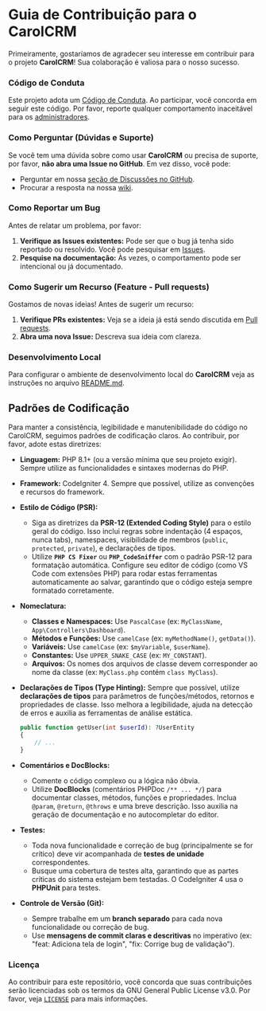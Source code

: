 # Guia de Contribuição para o CarolCRM

Primeiramente, gostaríamos de agradecer seu interesse em contribuir para o projeto **CarolCRM**! Sua colaboração é valiosa para o nosso sucesso.

### Código de Conduta

Este projeto adota um [Código de Conduta](https://github.com/luizcmarin/carolcrm/blob/main/CODE_OF_CONDUCT.md). Ao participar, você concorda em seguir este código. Por favor, reporte qualquer comportamento inaceitável para os [administradores](luizcmarin@gmail.com).

### Como Perguntar (Dúvidas e Suporte)

Se você tem uma dúvida sobre como usar **CarolCRM** ou precisa de suporte, por favor, **não abra uma Issue no GitHub**. Em vez disso, você pode:

  * Perguntar em nossa [seção de Discussões no GitHub](https://github.com/luizcmarin/carolcrm/discussions).
  * Procurar a resposta na nossa [wiki](https://github.com/luizcmarin/carolcrm/wiki).

### Como Reportar um Bug

Antes de relatar um problema, por favor:

1.  **Verifique as Issues existentes:** Pode ser que o bug já tenha sido reportado ou resolvido. Você pode pesquisar em [Issues](https://github.com/luizcmarin/carolcrm/issues).
2.  **Pesquise na documentação:** Às vezes, o comportamento pode ser intencional ou já documentado.

### Como Sugerir um Recurso (Feature - Pull requests)

Gostamos de novas ideias! Antes de sugerir um recurso:

1.  **Verifique PRs existentes:** Veja se a ideia já está sendo discutida em [Pull requests](https://github.com/luizcmarin/carolcrm/pulls).
2.  **Abra uma nova Issue:** Descreva sua ideia com clareza.

### Desenvolvimento Local

Para configurar o ambiente de desenvolvimento local do **CarolCRM** veja as instruções no arquivo [README.md](https://github.com/luizcmarin/carolcrm/blob/main/README.md).

## Padrões de Codificação

Para manter a consistência, legibilidade e manutenibilidade do código no CarolCRM, seguimos padrões de codificação claros. Ao contribuir, por favor, adote estas diretrizes:

  * **Linguagem:** PHP 8.1+ (ou a versão mínima que seu projeto exigir). Sempre utilize as funcionalidades e sintaxes modernas do PHP.

  * **Framework:** CodeIgniter 4. Sempre que possível, utilize as convenções e recursos do framework.

  * **Estilo de Código (PSR):**

      * Siga as diretrizes da **PSR-12 (Extended Coding Style)** para o estilo geral do código. Isso inclui regras sobre indentação (4 espaços, nunca tabs), namespaces, visibilidade de membros (`public`, `protected`, `private`), e declarações de tipos.
      * Utilize **`PHP CS Fixer`** ou **`PHP_CodeSniffer`** com o padrão PSR-12 para formatação automática. Configure seu editor de código (como VS Code com extensões PHP) para rodar estas ferramentas automaticamente ao salvar, garantindo que o código esteja sempre formatado corretamente.

  * **Nomeclatura:**

      * **Classes e Namespaces:** Use `PascalCase` (ex: `MyClassName`, `App\Controllers\Dashboard`).
      * **Métodos e Funções:** Use `camelCase` (ex: `myMethodName()`, `getData()`).
      * **Variáveis:** Use `camelCase` (ex: `$myVariable`, `$userName`).
      * **Constantes:** Use `UPPER_SNAKE_CASE` (ex: `MY_CONSTANT`).
      * **Arquivos:** Os nomes dos arquivos de classe devem corresponder ao nome da classe (ex: `MyClass.php` contém `class MyClass`).

  * **Declarações de Tipos (Type Hinting):** Sempre que possível, utilize **declarações de tipos** para parâmetros de funções/métodos, retornos e propriedades de classe. Isso melhora a legibilidade, ajuda na detecção de erros e auxilia as ferramentas de análise estática.

    ```php
    public function getUser(int $userId): ?UserEntity
    {
        // ...
    }
    ```

  * **Comentários e DocBlocks:**

      * Comente o código complexo ou a lógica não óbvia.
      * Utilize **DocBlocks** (comentários PHPDoc `/** ... */`) para documentar classes, métodos, funções e propriedades. Inclua `@param`, `@return`, `@throws` e uma breve descrição. Isso auxilia na geração de documentação e no autocompletar do editor.

  * **Testes:**

      * Toda nova funcionalidade e correção de bug (principalmente se for crítico) deve vir acompanhada de **testes de unidade** correspondentes.
      * Busque uma cobertura de testes alta, garantindo que as partes críticas do sistema estejam bem testadas. O CodeIgniter 4 usa o **PHPUnit** para testes.

  * **Controle de Versão (Git):**

      * Sempre trabalhe em um **branch separado** para cada nova funcionalidade ou correção de bug.
      * Use **mensagens de commit claras e descritivas** no imperativo (ex: "feat: Adiciona tela de login", "fix: Corrige bug de validação").

### Licença

Ao contribuir para este repositório, você concorda que suas contribuições serão licenciadas sob os termos da GNU General Public License v3.0.
Por favor, veja [`LICENSE`](https://github.com/luizcmarin/carolcrm/blob/main/LICENSE) para mais informações.
